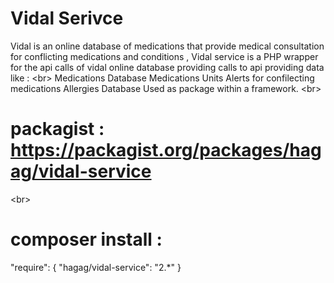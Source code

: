 # Vidal Serivce
Vidal is an online database of medications that provide medical consultation for conflicting medications and conditions ,
Vidal service is a PHP wrapper for the api calls of vidal online database providing calls to api providing data like :
<br\>
Medications Database 
Medications Units
Alerts for confilecting medications 
Allergies Database
Used as package within a framework.
<br\>
# packagist : https://packagist.org/packages/hagag/vidal-service
<br\>
# composer install :
"require": {
  "hagag/vidal-service": "2.*"
}
